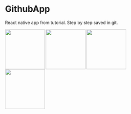 # GithubApp
React native app from tutorial. Step by step saved in git.

<img src="https://i.imgur.com/bsSAd8c.png" align="left" width="130">
<img src="https://i.imgur.com/BRmTg7I.png" align="left" width="130">
<img src="https://i.imgur.com/csPB9BV.png" align="left" width="130">
<img src="https://i.imgur.com/CeUzLI5.png" align="left" width="130">
